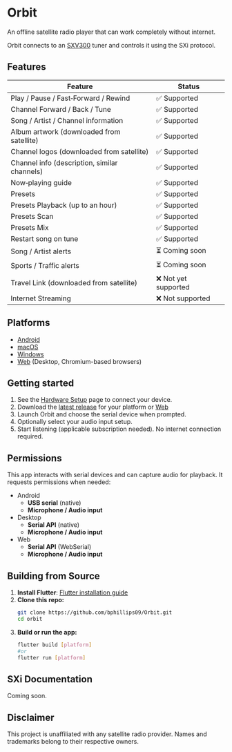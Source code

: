 # Orbit

An offline satellite radio player that can work completely without internet.

Orbit connects to an [SXV300][sxv300-link] tuner and controls it using the SXi protocol.

## Features

| Feature | Status |
| --- | --- |
| Play / Pause / Fast‑Forward / Rewind | ✅ Supported |
| Channel Forward / Back / Tune |  ✅ Supported |
| Song / Artist / Channel information | ✅ Supported |
| Album artwork (downloaded from satellite) | ✅ Supported |
| Channel logos (downloaded from satellite) | ✅ Supported |
| Channel info (description, similar channels) | ✅ Supported |
| Now‑playing guide | ✅ Supported |
| Presets | ✅ Supported |
| Presets Playback (up to an hour) | ✅ Supported |
| Presets Scan | ✅ Supported |
| Presets Mix | ✅ Supported |
| Restart song on tune | ✅ Supported |
| Song / Artist alerts | ⏳ Coming soon |
| Sports / Traffic alerts | ⏳ Coming soon |
| Travel Link (downloaded from satellite) | ❌ Not yet supported |
| Internet Streaming | ❌ Not supported |

## Platforms

- [Android][releases-link]
- [macOS][releases-link]
- [Windows][releases-link]
- [Web][web-link] (Desktop, Chromium-based browsers)

## Getting started

1. See the [Hardware Setup](docs/hardware-setup.md) page to connect your device.
2. Download the [latest release][releases-link] for your platform or [Web][web-link]
2. Launch Orbit and choose the serial device when prompted.
3. Optionally select your audio input setup.
3. Start listening (applicable subscription needed). No internet connection required.

## Permissions

This app interacts with serial devices and can capture audio for playback. It requests permissions when needed:

- Android
  - <b>USB serial</b> (native)
  - <b>Microphone / Audio input</b>
- Desktop
  - <b>Serial API</b> (native)
  - <b>Microphone / Audio input</b>
- Web
  - <b>Serial API</b> (WebSerial)
  - <b>Microphone / Audio input</b>

## Building from Source

1. **Install Flutter**: [Flutter installation guide](https://docs.flutter.dev/get-started/install)
2. **Clone this repo:**
   ```sh
   git clone https://github.com/bphillips09/Orbit.git
   cd orbit
   ```
3. **Build or run the app:**
   ```sh
   flutter build [platform]
   #or 
   flutter run [platform]
   ```

## SXi Documentation
Coming soon.

## Disclaimer

This project is unaffiliated with any satellite radio provider. Names and trademarks belong to their respective owners.

[sxv300-link]: <https://amazon.com/dp/B00NJTO4CY>
[releases-link]: <https://github.com/bphillips09/orbit/releases/latest>
[web-link]: <https://bphillips09.github.io/orbit/>